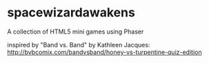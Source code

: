 spacewizardawakens
==================

A collection of HTML5 mini games using Phaser

inspired by "Band vs. Band" by Kathleen Jacques:
http://bvbcomix.com/bandvsband/honey-vs-turpentine-quiz-edition
